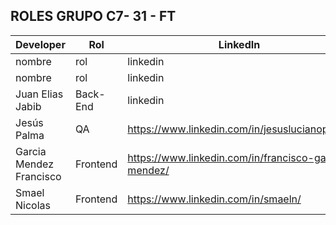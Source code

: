 ## ROLES GRUPO C7- 31 - FT

| Developer                 | Rol      | LinkedIn                                            | GitHub - Figma                  |
| -------------             | -------- | -----------------------------------                 | ------------------------------- |
| nombre                    | rol      | linkedin                                            | github                          |
| nombre                    | rol      | linkedin                                            | github                          |
| Juan Elias Jabib          | Back-End | linkedin                                            | https://github.com/JuanEliasJabib02|
| Jesús Palma               | QA       | https://www.linkedin.com/in/jesuslucianopalma       | https://github.com/JesusLPalma  |
| Garcia Mendez Francisco   | Frontend | https://www.linkedin.com/in/francisco-garcia-mendez/| https://github.com/frangmen     |
| Smael Nicolas             | Frontend | https://www.linkedin.com/in/smaeln/                 | https://github.com/SmaelNicolas |
